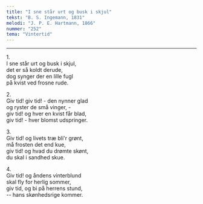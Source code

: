 ```yaml
---
title: "I sne står urt og busk i skjul"
tekst: "B. S. Ingemann, 1831"
melodi: "J. P. E. Hartmann, 1866"
nummer: "252"
tema: "Vintertid"
---
```


***

1.<br>
I sne står urt og busk i skjul,<br>
det er så koldt derude,<br>
dog synger der en lille fugl<br>
på kvist ved frosne rude.<br>

2.<br>
Giv tid! giv tid! - den nynner glad<br>
og ryster de små vinger, -<br>
giv tid! og hver en kvist får blad,<br>
giv tid! - hver blomst udspringer.<br>

3.<br>
Giv tid! og livets træ bli'r grønt,<br>
må frosten det end kue,<br>
giv tid! og hvad du drømte skønt,<br>
du skal i sandhed skue.<br>

4.<br>
Giv tid! og åndens vinterblund<br>
skal fly for herlig sommer,<br>
giv tid, og bi på herrens stund,<br>
-- hans skønhedsrige kommer.<br>
<br>
